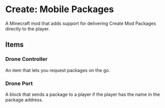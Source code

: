 # Create: Mobile Packages
A Minecraft mod that adds support for delivering Create Mod Packages directly to the player.

## Items
### Drone Controller
An item that lets you request packages on the go.

### Drone Port
A block that sends a package to a player if the player has the name in the package address.
